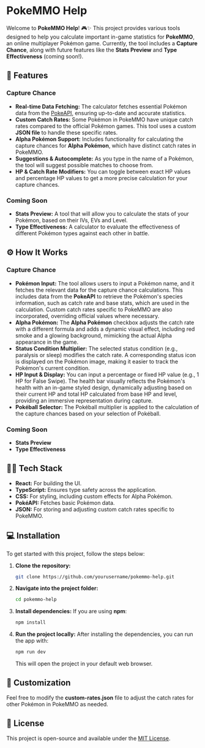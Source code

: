 # PokeMMO Help

Welcome to **PokeMMO Help**! 🎮✨ This project provides various tools designed to help you calculate important in-game statistics for **PokeMMO**, an online multiplayer Pokémon game. Currently, the tool includes a **Capture Chance**, along with future features like the **Stats Preview** and **Type Effectiveness** (coming soon!).

## 🚀 Features

### **Capture Chance**
- **Real-time Data Fetching:** The calculator fetches essential Pokémon data from the [PokeAPI](https://pokeapi.co), ensuring up-to-date and accurate statistics.
- **Custom Catch Rates:** Some Pokémon in PokeMMO have unique catch rates compared to the official Pokémon games. This tool uses a custom **JSON file** to handle these specific rates.
- **Alpha Pokémon Support:** Includes functionality for calculating the capture chances for **Alpha Pokémon**, which have distinct catch rates in PokeMMO.
- **Suggestions & Autocomplete:** As you type in the name of a Pokémon, the tool will suggest possible matches to choose from.
- **HP & Catch Rate Modifiers:** You can toggle between exact HP values and percentage HP values to get a more precise calculation for your capture chances.

### **Coming Soon**
- **Stats Preview:** A tool that will allow you to calculate the stats of your Pokémon, based on their IVs, EVs and Level.
- **Type Effectiveness:** A calculator to evaluate the effectiveness of different Pokémon types against each other in battle.

## ⚙️ How It Works

### **Capture Chance**
- **Pokémon Input:** The tool allows users to input a Pokémon name, and it fetches the relevant data for the capture chance calculations. This includes data from the **PokeAPI** to retrieve the Pokémon's species information, such as catch rate and base stats, which are used in the calculation. Custom catch rates specific to PokeMMO are also incorporated, overriding official values where necessary.
- **Alpha Pokémon:** The **Alpha Pokémon** checkbox adjusts the catch rate with a different formula and adds a dynamic visual effect, including red smoke and a glowing background, mimicking the actual Alpha appearance in the game.
- **Status Condition Multiplier:** The selected status condition (e.g., paralysis or sleep) modifies the catch rate. A corresponding status icon is displayed on the Pokémon image, making it easier to track the Pokémon's current condition.
- **HP Input & Display:** You can input a percentage or fixed HP value (e.g., 1 HP for False Swipe). The health bar visually reflects the Pokémon's health with an in-game styled design, dynamically adjusting based on their current HP and total HP calculated from base HP and level, providing an immersive representation during capture.
- **Pokéball Selector:** The Pokéball multiplier is applied to the calculation of the capture chances based on your selection of Pokéball.

### **Coming Soon**
- **Stats Preview** 
- **Type Effectiveness** 

## 🧑‍💻 Tech Stack

- **React:** For building the UI.
- **TypeScript:** Ensures type safety across the application.
- **CSS:** For styling, including custom effects for Alpha Pokémon.
- **PokéAPI:** Fetches basic Pokémon data.
- **JSON:** For storing and adjusting custom catch rates specific to PokeMMO.

## 💻 Installation

To get started with this project, follow the steps below:

1. **Clone the repository:**
    ```bash
    git clone https://github.com/yourusername/pokemmo-help.git
    ```

2. **Navigate into the project folder:**
    ```bash
    cd pokemmo-help
    ```

3. **Install dependencies:**
    If you are using **npm**:
    ```bash
    npm install
    ```

4. **Run the project locally:**
    After installing the dependencies, you can run the app with:
    ```bash
    npm run dev
    ```

    This will open the project in your default web browser.

## 🎨 Customization

Feel free to modify the **custom-rates.json** file to adjust the catch rates for other Pokémon in PokeMMO as needed.

## 📝 License

This project is open-source and available under the [MIT License](LICENSE).

